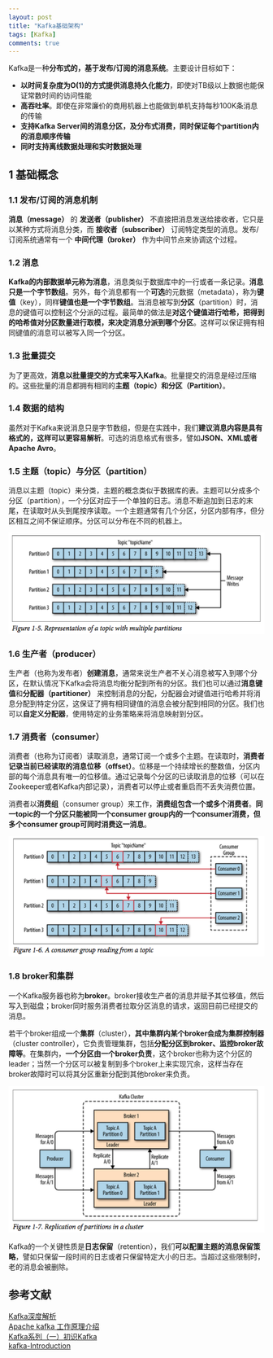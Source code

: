 ```yaml
---
layout: post
title: "Kafka基础架构"
tags: [Kafka]
comments: true
---
```


Kafka是一种**分布式的，基于发布/订阅的消息系统**。主要设计目标如下：   
- **以时间复杂度为O(1)的方式提供消息持久化能力**，即使对TB级以上数据也能保证常数时间的访问性能
- **高吞吐率**。即使在非常廉价的商用机器上也能做到单机支持每秒100K条消息的传输
- **支持Kafka Server间的消息分区，及分布式消费，同时保证每个partition内的消息顺序传输**
- **同时支持离线数据处理和实时数据处理**

## 1 基础概念
### 1.1 发布/订阅的消息机制
**消息（message）** 的 **发送者（publisher）** 不直接把消息发送给接收者，它只是以某种方式将消息分类，而 **接收者（subscriber）** 订阅特定类型的消息。发布/订阅系统通常有一个 **中间代理（broker）** 作为中间节点来协调这个过程。

### 1.2 消息
**Kafka的内部数据单元称为消息**，消息类似于数据库中的一行或者一条记录。**消息只是一个字节数组**。另外，每个消息都有一个**可选**的元数据（metadata），称为**键值**（key），同样**键值也是一个字节数组**。当消息被写到**分区**（partition）时，消息的键值可以控制这个分派的过程。最简单的做法是**对这个键值进行哈希，把得到的哈希值对分区数量进行取模，来决定消息分派到哪个分区**。这样可以保证拥有相同键值的消息可以被写入同一个分区。   

### 1.3 批量提交
为了更高效，**消息以批量提交的方式来写入Kafka**。批量提交的消息是经过压缩的。这些批量的消息都拥有相同的**主题（topic）和分区（Partition）**。

### 1.4 数据的结构
虽然对于Kafka来说消息只是字节数组，但是在实践中，我们**建议消息内容是具有格式的，这样可以更容易解析**。可选的消息格式有很多，譬如**JSON、XML或者Apache Avro**。   
### 1.5 主题（topic）与分区（partition）
消息以主题（topic）来分类，主题的概念类似于数据库的表。主题可以分成多个分区（partition），一个分区对应于一个单独的日志。消息不断追加到日志的末尾，在读取时从头到尾按序读取。一个主题通常有几个分区，分区内部有序，但分区相互之间不保证顺序。分区可以分布在不同的机器上。

![topic](https://raw.githubusercontent.com/Andr-Robot/iMarkdownPhotos/master/Res/topic.png)   

### 1.6 生产者（producer）
生产者（也称为发布者）**创建消息**，通常来说生产者不关心消息被写入到哪个分区，在默认情况下Kafka会将消息均衡分配到所有的分区。我们也可以通过**消息键值**和**分配器（partitioner）** 来控制消息的分配，分配器会对键值进行哈希并将消息分配到特定分区，这保证了拥有相同键值的消息会被分配到相同的分区。我们也可以**自定义分配器**，使用特定的业务策略来将消息映射到分区。

### 1.7 消费者（consumer）
消费者（也称为订阅者）读取消息，通常订阅一个或多个主题。在读取时，**消费者记录当前已经读取的消息位移（offset）**。位移是一个持续增长的整数值，分区内部的每个消息具有唯一的位移值。通过记录每个分区的已读取消息的位移（可以在Zookeeper或者Kafka内部记录），消费者可以停止或者重启而不丢失消费位置。

消费者以**消费组**（consumer group）来工作，**消费组包含一个或多个消费者**。**同一topic的一个分区只能被同一个consumer group内的一个consumer消费，但多个consumer group可同时消费这一消息**。   

![consumer](https://raw.githubusercontent.com/Andr-Robot/iMarkdownPhotos/master/Res/consumer.png)

### 1.8 broker和集群
一个Kafka服务器也称为**broker**。broker接收生产者的消息并赋予其位移值，然后写入到磁盘；broker同时服务消费者拉取分区消息的请求，返回目前已经提交的消息。

若干个broker组成一个**集群**（cluster），**其中集群内某个broker会成为集群控制器**（cluster controller），它负责管理集群，包括**分配分区到broker、监控broker故障等**。在集群内，**一个分区由一个broker负责**，这个broker也称为这个分区的leader；当然一个分区可以被复制到多个broker上来实现冗余，这样当存在broker故障时可以将其分区重新分配到其他broker来负责。    

![broker](https://raw.githubusercontent.com/Andr-Robot/iMarkdownPhotos/master/Res/broker.png)

Kafka的一个关键性质是**日志保留**（retention），我们**可以配置主题的消息保留策略**，譬如只保留一段时间的日志或者只保留特定大小的日志。当超过这些限制时，老的消息会被删除。


## 参考文献
[Kafka深度解析](http://www.jasongj.com/2015/01/02/Kafka%E6%B7%B1%E5%BA%A6%E8%A7%A3%E6%9E%90/)   
[Apache kafka 工作原理介绍](https://www.ibm.com/developerworks/cn/opensource/os-cn-kafka/index.html)   
[Kafka系列（一）初识Kafka](http://www.dengshenyu.com/%E5%88%86%E5%B8%83%E5%BC%8F%E7%B3%BB%E7%BB%9F/2017/11/06/kafka-Meet-Kafka.html)   
[kafka-Introduction](http://kafka.apachecn.org/intro.html)
